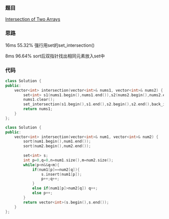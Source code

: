 ### 题目
[Intersection of Two Arrays](https://leetcode-cn.com/problems/intersection-of-two-arrays/submissions/)
### 思路
16ms 55.32%
强行用set的set_intersection()

8ms 96.64%
sort后双指针找出相同元素放入set中
### 代码
```c++
class Solution {
public:
    vector<int> intersection(vector<int>& nums1, vector<int>& nums2) {
        set<int> s1(nums1.begin(),nums1.end()),s2(nums2.begin(),nums2.end());
        nums1.clear();
        set_intersection(s1.begin(),s1.end(),s2.begin(),s2.end(),back_inserter(nums1));
        return nums1;
    }
};
```

```c++
class Solution {
public:
    vector<int> intersection(vector<int>& num1, vector<int>& num2) {
        sort(num1.begin(),num1.end());
        sort(num2.begin(),num2.end());
        
        set<int> s;
        int p=0,q=0,n=num1.size(),m=num2.size();
        while(p<n&&q<m){
            if(num1[p]==num2[q]){
                s.insert(num1[p]);
                p++;q++;
            }
            else if(num1[p]>num2[q]) q++;
            else p++;
        }
        return vector<int>(s.begin(),s.end());
    }
};
```
